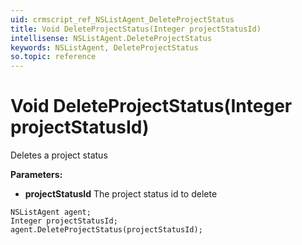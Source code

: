 ```yaml
---
uid: crmscript_ref_NSListAgent_DeleteProjectStatus
title: Void DeleteProjectStatus(Integer projectStatusId)
intellisense: NSListAgent.DeleteProjectStatus
keywords: NSListAgent, DeleteProjectStatus
so.topic: reference
---
```


# Void DeleteProjectStatus(Integer projectStatusId)

Deletes a project status

**Parameters:**
 - **projectStatusId** The project status id to delete

```crmscript
NSListAgent agent;
Integer projectStatusId;
agent.DeleteProjectStatus(projectStatusId);
```

